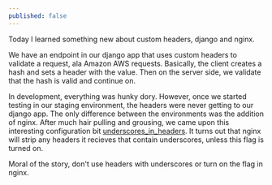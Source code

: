 ```yaml
---
published: false
---
```


Today I learned something new about custom headers, django and nginx.

We have an endpoint in our django app that uses custom headers to validate a request, ala Amazon AWS requests. Basically, the client creates a hash and sets a header with the value. Then on the server side, we validate that the hash is valid and continue on. 

In development, everything was hunky dory. However, once we started testing in our staging environment, the headers were never getting to our django app. The only difference between the environments was the addition of nginx. After much hair pulling and grousing, we came upon this interesting configuration bit [underscores_in_headers](http://wiki.nginx.org/HttpCoreModule#underscores_in_headers). It turns out that nginx will strip any headers it recieves that contain underscores, unless this flag is turned on.

Moral of the story, don't use headers with underscores or turn on the flag in nginx.
